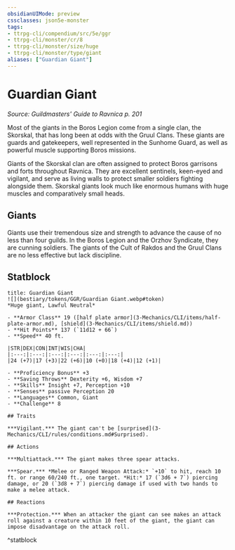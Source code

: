 ```yaml
---
obsidianUIMode: preview
cssclasses: json5e-monster
tags:
- ttrpg-cli/compendium/src/5e/ggr
- ttrpg-cli/monster/cr/8
- ttrpg-cli/monster/size/huge
- ttrpg-cli/monster/type/giant
aliases: ["Guardian Giant"]
---
```

# Guardian Giant
*Source: Guildmasters' Guide to Ravnica p. 201*  

Most of the giants in the Boros Legion come from a single clan, the Skorskal, that has long been at odds with the Gruul Clans. These giants are guards and gatekeepers, well represented in the Sunhome Guard, as well as powerful muscle supporting Boros missions.

Giants of the Skorskal clan are often assigned to protect Boros garrisons and forts throughout Ravnica. They are excellent sentinels, keen-eyed and vigilant, and serve as living walls to protect smaller soldiers fighting alongside them. Skorskal giants look much like enormous humans with huge muscles and comparatively small heads.

## Giants

Giants use their tremendous size and strength to advance the cause of no less than four guilds. In the Boros Legion and the Orzhov Syndicate, they are cunning soldiers. The giants of the Cult of Rakdos and the Gruul Clans are no less effective but lack discipline.

## Statblock

```ad-statblock
title: Guardian Giant
![](bestiary/tokens/GGR/Guardian Giant.webp#token)
*Huge giant, Lawful Neutral*

- **Armor Class** 19 ([half plate armor](3-Mechanics/CLI/items/half-plate-armor.md), [shield](3-Mechanics/CLI/items/shield.md))
- **Hit Points** 137 (`11d12 + 66`)
- **Speed** 40 ft.

|STR|DEX|CON|INT|WIS|CHA|
|:---:|:---:|:---:|:---:|:---:|:---:|
|24 (+7)|17 (+3)|22 (+6)|10 (+0)|18 (+4)|12 (+1)|

- **Proficiency Bonus** +3
- **Saving Throws** Dexterity +6, Wisdom +7
- **Skills** Insight +7, Perception +10
- **Senses** passive Perception 20
- **Languages** Common, Giant
- **Challenge** 8

## Traits

***Vigilant.*** The giant can't be [surprised](3-Mechanics/CLI/rules/conditions.md#Surprised).

## Actions

***Multiattack.*** The giant makes three spear attacks.

***Spear.*** *Melee or Ranged Weapon Attack:* `+10` to hit, reach 10 ft. or range 60/240 ft., one target. *Hit:* 17 (`3d6 + 7`) piercing damage, or 20 (`3d8 + 7`) piercing damage if used with two hands to make a melee attack.

## Reactions

***Protection.*** When an attacker the giant can see makes an attack roll against a creature within 10 feet of the giant, the giant can impose disadvantage on the attack roll.
```
^statblock